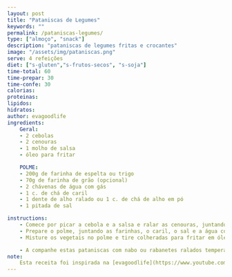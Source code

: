 ```yaml
---
layout: post
title: "Pataniscas de Legumes"
keywords: ""
permalink: /pataniscas-legumes/
type: ["almoço", "snack"]
description: "pataniscas de legumes fritas e crocantes"
image: "/assets/img/pataniscas.png"
serve: 4 refeições
diet: ["s-gluten","s-frutos-secos", "s-soja"]
time-total: 60
time-prepar: 30
time-confe: 30
calorias:
proteinas:
lipidos:
hidratos:
author: evagoodlife
ingredients:
    Geral:
    - 2 cebolas
    - 2 cenouras
    - 1 molho de salsa
    - óleo para fritar

    POLME:
    - 200g de farinha de espelta ou trigo
    - 70g de farinha de grão (opcional)
    - 2 chávenas de água com gás
    - 1 c. de chá de caril
    - 1 dente de alho ralado ou 1 c. de chá de alho em pó
    - 1 pitada de sal

instructions:
    - Comece por picar a cebola e a salsa e ralar as cenouras, juntando tudo numa taça.
    - Prepare o polme, juntando as farinhas, o caril, o sal e a água com gás até obter uma consistência nem demasiado líquida nem demasiado grossa.
    - Misture os vegetais no polme e tire colheradas para fritar em óleo bem quente.

    - A companhe estas pataniscas com nabo ou rabanetes ralados temperados com umas gotas de limão, para ajudar a digerir melhor a gordura dos fritos. Nestas pataniscas, pode usar os vegetais que gostar mais e até juntar um pouco de tofu ralado ou grão cozido desfeito, para enriquecer ainda mais.
note:
    Esta receita foi inspirada na [evagoodlife](https://www.youtube.com/watch?v=h9YYuktF6D4&ab_channel=evagoodlife)
---
```

